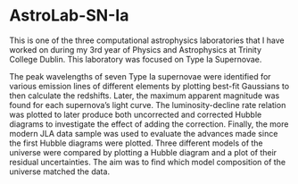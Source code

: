 # AstroLab-SN-Ia

This is one of the three computational astrophysics laboratories that I have worked on during my 3rd year of Physics and Astrophysics at Trinity College Dublin. This laboratory was focused on Type Ia Supernovae.

The peak wavelengths of seven Type Ia supernovae were identified for various emission lines of different elements by plotting best-fit Gaussians to then calculate the redshifts. Later, the maximum apparent magnitude was found for each supernova’s light curve. The luminosity-decline rate relation was plotted to later produce both uncorrected and
corrected Hubble diagrams to investigate the effect of adding the correction. Finally, the more modern JLA data sample was used to evaluate the advances made since the first Hubble diagrams were plotted. Three different models of the universe were compared by plotting a Hubble diagram and a plot of their residual uncertainties. The aim was to
find which model composition of the universe matched the data.
